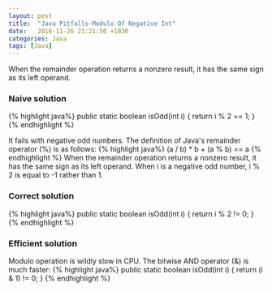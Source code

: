```yaml
---
layout: post
title:  "Java Pitfalls-Modulo Of Negative Int"
date:   2016-11-26 21:21:56 +1030
categories: Java
tags: [Java]
---
```

When the remainder operation returns a nonzero result, it has the same sign as its left operand.
<!--summary break-->

### Naive solution

{% highlight java%}
public static boolean isOdd(int i) {
    return i % 2 == 1;
}
{% endhighlight %}

It fails with negative odd numbers.
The definition of Java's remainder operator (%) is as follows:
{% highlight java%}
(a / b) * b + (a % b) == a
{% endhighlight %}
When the remainder operation returns a nonzero result, it has the same sign as its left operand.
When i is a negative odd number, i % 2 is equal to -1 rather than 1.

### Correct solution

{% highlight java%}
public static boolean isOdd(int i) {
    return i % 2 != 0;
}
{% endhighlight %}

### Efficient solution

Modulo operation is wildly slow in CPU. The bitwise AND operator (&) is much faster:
{% highlight java%}
public static boolean isOdd(int i) {
    return (i & 1) != 0;
}
{% endhighlight %}